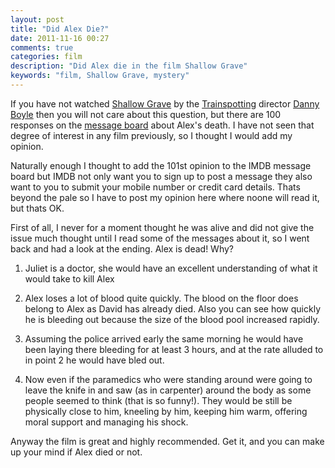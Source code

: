 ```yaml
---
layout: post
title: "Did Alex Die?"
date: 2011-11-16 00:27
comments: true
categories: film
description: "Did Alex die in the film Shallow Grave"
keywords: "film, Shallow Grave, mystery"
---
```


If you have not watched [Shallow Grave][001] by the [Trainspotting][003] director [Danny Boyle][004] then you will not care about this question, but there are 100 responses on the [message board][002] about Alex's death. I have not seen that degree of interest in any film previously, so I thought I would add my opinion.

<!--more-->

Naturally enough I thought to add the 101st opinion to the IMDB message board but IMDB not only want you to sign up to post a message they also want to you to submit your mobile number or credit card details. Thats beyond the pale so I have to post my opinion here where noone will read it, but thats OK.

First of all, I never for a moment thought he was alive and did not give the issue much thought until I read some of the messages about it, so I went back and had a look at the ending. Alex is dead! Why?

1. Juliet is a doctor, she would have an excellent understanding of what it would take to kill Alex

2. Alex loses a lot of blood quite quickly. The blood on the floor does belong to Alex as David has already died. Also you can see how quickly he is bleeding out because the size of the blood pool increased rapidly.

3. Assuming the police arrived early the same morning he would have been laying there bleeding for at least 3 hours, and at the rate alluded to in point 2 he would have bled out.

4. Now even if the paramedics who were standing around were going to leave the knife in and saw (as in carpenter) around the body as some people seemed to think (that is so funny!). They would be still be physically close to him, kneeling by him, keeping him warm, offering moral support and managing his shock.

Anyway the film is great and highly recommended. Get it, and you can make up your mind if Alex died or not.

[001]: http://www.imdb.com/title/tt0111149
[002]: http://www.imdb.com/title/tt0111149/board/threads
[003]: www.imdb.com/title/tt0117951/
[004]: http://www.imdb.com/name/nm0000965

